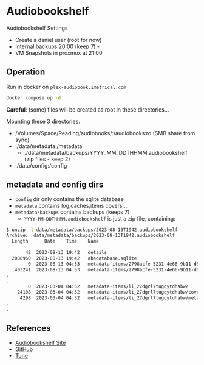 # Audiobookshelf

Audiobookshelf Settings

- Create a daniel user (root for now)
- Internal backups 20:00 (keep 7) -
- VM Snapshots in proxmox at 21:00

## Operation

Run in docker on `plex-audiobook.imetrical.com`

```bash
docker compose up -d
```

**Careful**: (some) files will be created as root in these directories...

Mounting these 3 directories:

- /Volumes/Space/Reading/audiobooks/:/audiobooks:ro (SMB share from syno)
- ./data/metadata:/metadata
  - ./data/metadata/backups/YYYY_MM_DDTHHMM.audiobookshelf (zip files - keep 2)
- ./data/config:/config

## metadata and config dirs

- `config` dir only contains the sqlite database
- `metadata` contains log,caches,items covers,...
- `metadata/backups` contains backups (keeps 7)
  - `YYYY-MM-DDTHHMM.audiobookshelf` is just a zip file, containing:

```bash
$ unzip -l data/metadata/backups/2023-08-13T1942.audiobookshelf
Archive:  data/metadata/backups/2023-08-13T1942.audiobookshelf
  Length      Date    Time    Name
---------  ---------- -----   ----
       42  2023-08-13 19:42   details
  2088960  2023-08-13 19:42   absdatabase.sqlite
        0  2023-08-13 04:53   metadata-items/2798acfe-5231-4e66-9b11-d56c0c0a4ba9/
   403241  2023-08-13 04:53   metadata-items/2798acfe-5231-4e66-9b11-d56c0c0a4ba9/cover.jpg
.
.
        0  2023-03-04 04:52   metadata-items/li_27dgrl7tugqytdhabw/
    24108  2023-03-04 04:52   metadata-items/li_27dgrl7tugqytdhabw/cover.jpg
     4298  2023-03-04 04:52   metadata-items/li_27dgrl7tugqytdhabw/metadata.abs
.
.
```

## References

- [Audiobookshelf Site](https://www.audiobookshelf.org/)
- [GitHub](https://github.com/advplyr/audiobookshelf)
- [Tone](https://github.com/sandreas/tone)

